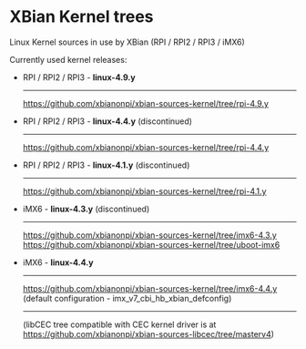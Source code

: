 XBian Kernel trees
==================

Linux Kernel sources in use by XBian
(RPI / RPI2 / RPI3 / iMX6)

Currently used kernel releases:

- RPI / RPI2 / RPI3 - **linux-4.9.y**<hr>
    https://github.com/xbianonpi/xbian-sources-kernel/tree/rpi-4.9.y

- RPI / RPI2 / RPI3 - **linux-4.4.y** (discontinued)<hr>
    https://github.com/xbianonpi/xbian-sources-kernel/tree/rpi-4.4.y

- RPI / RPI2 / RPI3 - **linux-4.1.y** (discontinued)<hr>
    https://github.com/xbianonpi/xbian-sources-kernel/tree/rpi-4.1.y

- iMX6 - **linux-4.3.y** (discontinued)<hr>
    https://github.com/xbianonpi/xbian-sources-kernel/tree/imx6-4.3.y <br>
    https://github.com/xbianonpi/xbian-sources-kernel/tree/uboot-imx6

- iMX6 - **linux-4.4.y** <hr>
    https://github.com/xbianonpi/xbian-sources-kernel/tree/imx6-4.4.y <br>
    (default configuration - imx_v7_cbi_hb_xbian_defconfig) <hr>

    (libCEC tree compatible with CEC kernel driver is at
    https://github.com/xbianonpi/xbian-sources-libcec/tree/masterv4)
